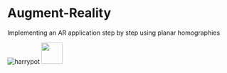 # Augment-Reality
Implementing an AR application step by step using planar homographies

![harrypot](https://user-images.githubusercontent.com/50088458/67061091-065e6400-f114-11e9-8aa0-415242b3fd52.jpg)
<img src="(https://user-images.githubusercontent.com/50088458/67061091-065e6400-f114-11e9-8aa0-415242b3fd52.jpg" width="48">
